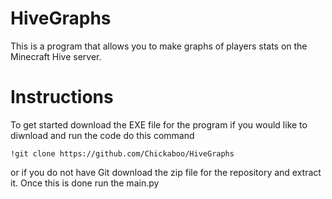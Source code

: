 # HiveGraphs
This is a program that allows you to make graphs of players stats on the Minecraft Hive server.
# Instructions
To get started download the EXE file for the program if you would like to diwnload and run the code do this command
```
!git clone https://github.com/Chickaboo/HiveGraphs
```
or if you do not have Git download the zip file for the repository and extract it. Once this is done run the main.py

